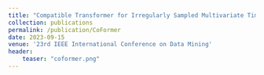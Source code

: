 ```yaml
---
title: "Compatible Transformer for Irregularly Sampled Multivariate Time Series"
collection: publications
permalink: /publication/CoFormer
date: 2023-09-15
venue: '23rd IEEE International Conference on Data Mining'
header:
    teaser: "coformer.png"
---
```

